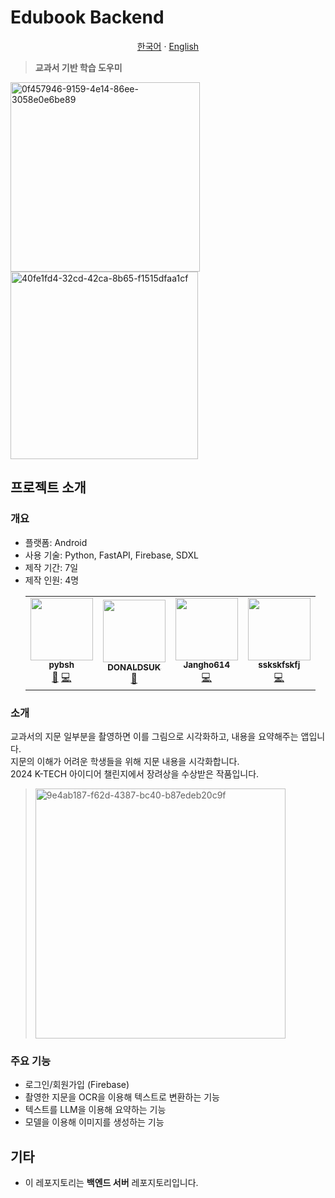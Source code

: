 # Edubook Backend

<p align="center"><a href="https://github.com/pybsh/edubook-backend/blob/main/README.md">한국어</a> · <a href="https://github.com/pybsh/edubook-backend/blob/main/README.en_US.md">English</a></p>

> <b>교과서 기반 학습 도우미</b>

<img width="303" alt="0f457946-9159-4e14-86ee-3058e0e6be89" src="https://github.com/user-attachments/assets/025781e3-5d74-4cef-858e-2d1d769b60ec" />
<img width="300" alt="40fe1fd4-32cd-42ca-8b65-f1515dfaa1cf" src="https://github.com/user-attachments/assets/2e8faa81-7b25-4089-88cc-6a331907d194" />

## 프로젝트 소개

### 개요
- 플랫폼: Android
- 사용 기술: Python, FastAPI, Firebase, SDXL
- 제작 기간: 7일
- 제작 인원: 4명
  <table>
    <tr>
      <td align="center">
        <a href="https://github.com/pybsh">
          <img src="https://avatars.githubusercontent.com/u/59782214?v=4?s=100" width="100px;" alt=""/><br /><sub><b>pybsh</b></sub></a><br />
        <a href="#" title="팀장">👑</a> <a href="#" title="백엔드 코드 작성">💻</a>
      </td>
      <td align="center">
        <a href="https://github.com/DONALDSUK">
          <img src="https://avatars.githubusercontent.com/u/166128700?v=4?s=100" width="100px;" alt=""/><br /><sub><b>DONALDSUK</b></sub></a><br />
        <a href="#" title="UX/UI 디자인">🎨</a>
      </td>
      <td align="center">
        <a href="https://github.com/Jangho614">
          <img src="https://avatars.githubusercontent.com/u/166130915?v=4?s=100" width="100px;" alt=""/><br /><sub><b>Jangho614</b></sub></a><br />
        <a href="#" title="프론트엔드 코드 작성">💻</a>
      </td>
      <td align="center">
        <a href="https://github.com/sskskfskfj">
          <img src="https://avatars.githubusercontent.com/u/161948755?v=4?s=100" width="100px;" alt=""/><br /><sub><b>sskskfskfj</b></sub></a><br />
        <a href="#" title="백엔드 코드 작성">💻</a>
      </td>
    </tr>
  </table>

### 소개
교과서의 지문 일부분을 촬영하면 이를 그림으로 시각화하고, 내용을 요약해주는 앱입니다. <br/>
지문의 이해가 어려운 학생들을 위해 지문 내용을 시각화합니다. <br/>
2024 K-TECH 아이디어 챌린지에서 장려상을 수상받은 작품입니다.

> <img width="400" alt="9e4ab187-f62d-4387-bc40-b87edeb20c9f" src="https://github.com/user-attachments/assets/06c6cd60-3314-47fb-85f8-d23428ab03bc" />

### 주요 기능
- 로그인/회원가입 (Firebase)
- 촬영한 지문을 OCR을 이용해 텍스트로 변환하는 기능
- 텍스트를 LLM을 이용해 요약하는 기능
- 모델을 이용해 이미지를 생성하는 기능
  
## 기타
- 이 레포지토리는 **백엔드 서버** 레포지토리입니다.
